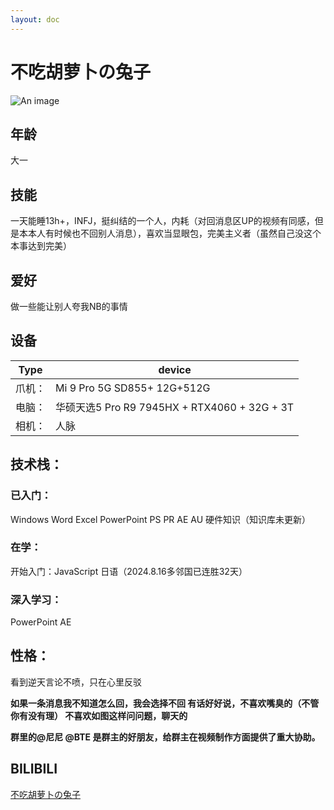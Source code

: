```yaml
---
layout: doc
---
```

# <Badge type="warning" text="群主" /> 不吃胡萝卜の兔子 
![An image](http://q1.qlogo.cn/g?b=qq&nk=3221520688&s=160)

## 年龄

大一

## 技能 

一天能睡13h+，INFJ，挺纠结的一个人，内耗（对回消息区UP的视频有同感，但是本本人有时候也不回别人消息），喜欢当显眼包，完美主义者（虽然自己没这个本事达到完美）

## 爱好

做一些能让别人夸我NB的事情

## 设备 
| Type |device|
|----|---|
|爪机：| Mi 9 Pro 5G SD855+ 12G+512G |
|电脑：| 华硕天选5 Pro R9 7945HX + RTX4060 + 32G + 3T |
|相机：|人脉 |

## 技术栈：

### 已入门：

Windows Word Excel PowerPoint PS PR AE AU 硬件知识（知识库未更新）

### 在学：

开始入门：JavaScript 日语（2024.8.16多邻国已连胜32天）

### 深入学习：

PowerPoint AE

## 性格：

看到逆天言论不喷，只在心里反驳

**如果一条消息我不知道怎么回，我会选择不回
有话好好说，不喜欢嘴臭的（不管你有没有理）
不喜欢如图这样问问题，聊天的**

**群里的@尼尼 @BTE 是群主的好朋友，给群主在视频制作方面提供了重大协助。**

## BILIBILI
[不吃胡萝卜の兔子](https://space.bilibili.com/342739802)
